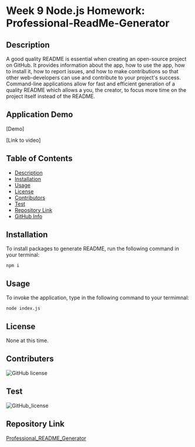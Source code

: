 # Week 9 Node.js Homework: Professional-ReadMe-Generator

## Description

A good quality README is essential when creating an open-source project on GitHub. It provides information about the app, how to use the app, how to install it, how to report issues, and how to make contributions so that other web-developers can use and contribute to your project's success. Command-line applications allow for fast and efficient generation of a quality README which allows a you, the creator, to focus more time on the project itself instead of the README. 

## Application Demo

[Demo]

[Link to video]

## Table of Contents

* [Description](#Description)
* [Installation](#Installation)
* [Usage](#Usage)
* [License](#License)
* [Contributors](#Contributors)
* [Test](#Test)
* [Repository Link](#Repository)
* [GitHub Info](#GitHub) 

## Installation
To install packages to generate README, run the following command in your terminal:

```
npm i
```


## Usage

To invoke the application, type in the following command to your termimnal:

```
node index.js
```

## License

None at this time.


## Contributers

![GitHub license](https://img.shields.io/badge/Made%20by-%40Me-orange)

## Test

![GitHub_license](https://img.shields.io/badge/test-100%25-success)

## Repository Link

[Professional_README_Generator](https://github.com/cmarielorber/Professional-README-Generator)

